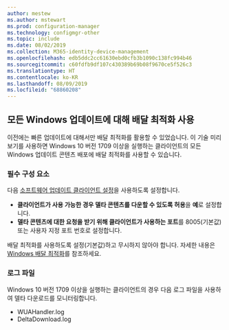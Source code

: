 ```yaml
---
author: mestew
ms.author: mstewart
ms.prod: configuration-manager
ms.technology: configmgr-other
ms.topic: include
ms.date: 08/02/2019
ms.collection: M365-identity-device-management
ms.openlocfilehash: edb5ddc2cc61630ebd0cfb3b1090c138fc994b46
ms.sourcegitcommit: c60fdfb9df107c430389b69b08f9670ce5f526c3
ms.translationtype: HT
ms.contentlocale: ko-KR
ms.lasthandoff: 08/09/2019
ms.locfileid: "68860208"
---
```

<!--4699118, 4685210--->

## <a name="use-delivery-optimization-for-all-windows-updates"></a>모든 Windows 업데이트에 대해 배달 최적화 사용

이전에는 빠른 업데이트에 대해서만 배달 최적화를 활용할 수 있었습니다. 이 기술 미리 보기를 사용하면 Windows 10 버전 1709 이상을 실행하는 클라이언트의 모든 Windows 업데이트 콘텐츠 배포에 배달 최적화를 사용할 수 있습니다.

### <a name="prerequisites"></a>필수 구성 요소

다음 [소프트웨어 업데이트 클라이언트 설정](/sccm/core/clients/deploy/about-client-settings#software-updates)을 사용하도록 설정합니다.

- **클라이언트가 사용 가능한 경우 델타 콘텐츠를 다운할 수 있도록 허용**을 **예**로 설정합니다.
- **델타 콘텐츠에 대한 요청을 받기 위해 클라이언트가 사용하는 포트**를 8005(기본값) 또는 사용자 지정 포트 번호로 설정합니다.

배달 최적화를 사용하도록 설정(기본값)하고 무시하지 않아야 합니다. 자세한 내용은 [Windows 배달 최적화](/sccm/sum/deploy-use/optimize-windows-10-update-delivery#windows-delivery-optimization)를 참조하세요.

### <a name="log-files"></a>로그 파일

Windows 10 버전 1709 이상을 실행하는 클라이언트의 경우 다음 로그 파일을 사용하여 델타 다운로드를 모니터링합니다.

- WUAHandler.log
- DeltaDownload.log
